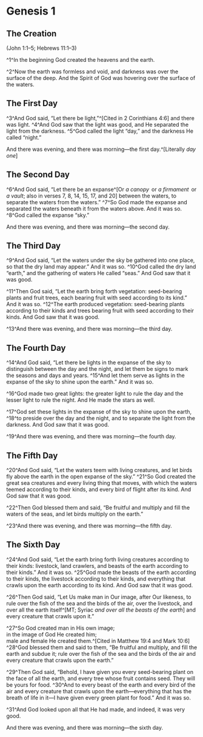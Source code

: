 # Genesis 1

## The Creation
(John 1:1–5; Hebrews 11:1–3)

^1^In the beginning God created the heavens and the earth.

^2^Now the earth was formless and void, and darkness was over the surface of the deep. And the Spirit of God was hovering over the surface of the waters.

## The First Day

^3^And God said, “Let there be light,”^[Cited in 2 Corinthians 4:6] and there was light.
^4^And God saw that the light was good, and He separated the light from the darkness.
^5^God called the light “day,” and the darkness He called “night.”

And there was evening, and there was morning—the first day.^[Literally *day one*]

## The Second Day

^6^And God said, “Let there be an expanse^[Or *a canopy*  or *a firmament*  or *a vault*; also in verses 7, 8, 14, 15, 17, and 20] between the waters, to separate the waters from the waters.”
^7^So God made the expanse and separated the waters beneath it from the waters above. And it was so.
^8^God called the expanse “sky.”

And there was evening, and there was morning—the second day.

## The Third Day

^9^And God said, “Let the waters under the sky be gathered into one place, so that the dry land may appear.” And it was so.
^10^God called the dry land “earth,” and the gathering of waters He called “seas.” And God saw that it was good.

^11^Then God said, “Let the earth bring forth vegetation: seed-bearing plants and fruit trees, each bearing fruit with seed according to its kind.” And it was so.
^12^The earth produced vegetation: seed-bearing plants according to their kinds and trees bearing fruit with seed according to their kinds. And God saw that it was good.

^13^And there was evening, and there was morning—the third day.

## The Fourth Day

^14^And God said, “Let there be lights in the expanse of the sky to distinguish between the day and the night, and let them be signs to mark the seasons and days and years.
^15^And let them serve as lights in the expanse of the sky to shine upon the earth.” And it was so.

^16^God made two great lights: the greater light to rule the day and the lesser light to rule the night. And He made the stars as well.

^17^God set these lights in the expanse of the sky to shine upon the earth,
^18^to preside over the day and the night, and to separate the light from the darkness. And God saw that it was good.

^19^And there was evening, and there was morning—the fourth day.

## The Fifth Day

^20^And God said, “Let the waters teem with living creatures, and let birds fly above the earth in the open expanse of the sky.”
^21^So God created the great sea creatures and every living thing that moves, with which the waters teemed according to their kinds, and every bird of flight after its kind. And God saw that it was good.

^22^Then God blessed them and said, “Be fruitful and multiply and fill the waters of the seas, and let birds multiply on the earth.”

^23^And there was evening, and there was morning—the fifth day.

## The Sixth Day

^24^And God said, “Let the earth bring forth living creatures according to their kinds: livestock, land crawlers, and beasts of the earth according to their kinds.” And it was so.
^25^God made the beasts of the earth according to their kinds, the livestock according to their kinds, and everything that crawls upon the earth according to its kind. And God saw that it was good.

^26^Then God said, “Let Us make man in Our image, after Our likeness, to rule over the fish of the sea and the birds of the air, over the livestock, and over all the earth itself^[MT; Syriac *and over all the beasts of the earth*] and every creature that crawls upon it.”

^27^So God created man in His own image;\
in the image of God He created him;\
male and female He created them.^[Cited in Matthew 19:4 and Mark 10:6]\
^28^God blessed them and said to them, “Be fruitful and multiply, and fill the earth and subdue it; rule over the fish of the sea and the birds of the air and every creature that crawls upon the earth.”

^29^Then God said, “Behold, I have given you every seed-bearing plant on the face of all the earth, and every tree whose fruit contains seed. They will be yours for food.
^30^And to every beast of the earth and every bird of the air and every creature that crawls upon the earth—everything that has the breath of life in it—I have given every green plant for food.” And it was so.

^31^And God looked upon all that He had made, and indeed, it was very good.

And there was evening, and there was morning—the sixth day.